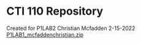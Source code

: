 # CTI 110 Repository
Created for P1LAB2
Christian Mcfadden
2-15-2022
[P1LAB1_mcfaddenchristian.zip](https://github.com/Christianmcfadden1/CTI110/files/8073926/P1LAB1_mcfaddenchristian.zip)
